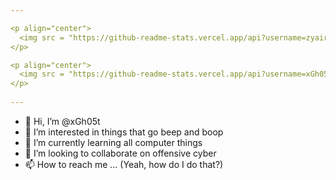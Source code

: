 ```yaml
---

<p align="center">
  <img src = "https://github-readme-stats.vercel.app/api?username=zyairelai&show_icons=true&hide_border=true&theme=graywhite&include_all_commits=true&count_private=true" width = 460>
</p>

<p align="center">
  <img src = "https://github-readme-stats.vercel.app/api?username=xGh05t&show_icons=true&theme=dracula">
</p>
  
---
```


- 👋 Hi, I’m @xGh05t
- 👀 I’m interested in things that go beep and boop
- 🌱 I’m currently learning all computer things
- 💞️ I’m looking to collaborate on offensive cyber
- 📫 How to reach me ... (Yeah, how do I do that?)
